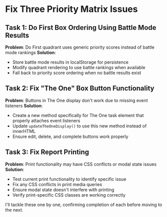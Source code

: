 # Fix Three Priority Matrix Issues

## Task 1: Do First Box Ordering Using Battle Mode Results
**Problem**: Do First quadrant uses generic priority scores instead of battle mode rankings
**Solution**:
- Store battle mode results in localStorage for persistence
- Modify quadrant rendering to use battle rankings when available
- Fall back to priority score ordering when no battle results exist

## Task 2: Fix "The One" Box Button Functionality
**Problem**: Buttons in The One display don't work due to missing event listeners
**Solution**:
- Create a new method specifically for The One task element that properly attaches event listeners
- Update `updateTheOneDisplay()` to use this new method instead of innerHTML
- Ensure edit, delete, and complete buttons work properly

## Task 3: Fix Report Printing
**Problem**: Print functionality may have CSS conflicts or modal state issues
**Solution**:
- Test current print functionality to identify specific issue
- Fix any CSS conflicts in print media queries
- Ensure modal state doesn't interfere with printing
- Verify print-specific CSS classes are working correctly

I'll tackle these one by one, confirming completion of each before moving to the next.